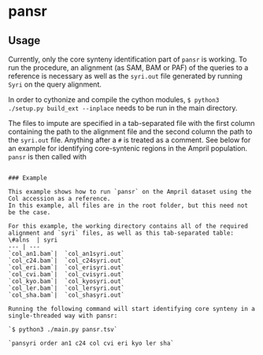 # pansr

## Usage

Currently, only the core synteny identification part of `pansr` is working.
To run the procedure, an alignment (as SAM, BAM or PAF) of the queries to a reference is necessary as well as the `syri.out` file generated by running `Syri` on the query alignment.

In order to cythonize and compile the cython modules, 
`$ python3 ./setup.py build_ext --inplace`
needs to be run in the main directory.

The files to impute are specified in a tab-separated file with the first column containing the path to the alignment file and the second column the path to the `syri.out` file.
Anything after a `#` is treated as a comment.
See below for an example for identifying core-syntenic regions in the Ampril population.
`pansr` is then called with

```$ python3 ./main.py <path to .tsv input file> [No of threads to spawn, default 1]

### Example

This example shows how to run `pansr` on the Ampril dataset using the Col accession as a reference.
In this example, all files are in the root folder, but this need not be the case.

For this example, the working directory contains all of the required alignment and `syri` files, as well as this tab-separated table:
\#alns	| syri
--- | ---
`col_an1.bam`|	`col_an1syri.out`
`col_c24.bam`|	`col_c24syri.out`
`col_eri.bam`|	`col_erisyri.out`
`col_cvi.bam`|	`col_cvisyri.out`
`col_kyo.bam`|	`col_kyosyri.out`
`col_ler.bam`|	`col_lersyri.out`
`col_sha.bam`| 	`col_shasyri.out`

Running the following command will start identifying core synteny in a single-threaded way with pansr:

`$ python3 ./main.py pansr.tsv`

`pansyri order an1 c24 col cvi eri kyo ler sha`
